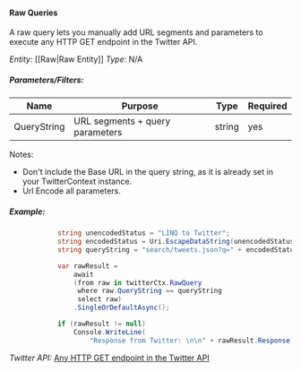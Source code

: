 #### Raw Queries

A raw query lets you manually add URL segments and parameters to execute any HTTP GET endpoint in the Twitter API.

*Entity:* [[Raw|Raw Entity]]
*Type:* N/A

##### Parameters/Filters:

| Name | Purpose | Type | Required |
|------|---------|------|----------|
| QueryString | URL segments + query parameters | string | yes |
Notes: 
- Don't include the Base URL in the query string, as it is already set in your TwitterContext instance.
- Url Encode all parameters.

##### Example:
```c#
            string unencodedStatus = "LINQ to Twitter";
            string encodedStatus = Uri.EscapeDataString(unencodedStatus);
            string queryString = "search/tweets.json?q=" + encodedStatus;

            var rawResult =
                await
                (from raw in twitterCtx.RawQuery
                 where raw.QueryString == queryString
                 select raw)
                .SingleOrDefaultAsync();

            if (rawResult != null)
                Console.WriteLine(
                    "Response from Twitter: \n\n" + rawResult.Response);
```

*Twitter API:* [Any HTTP GET endpoint in the Twitter API](https://dev.twitter.com/docs/api/1.1)